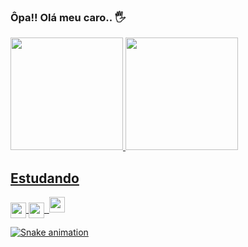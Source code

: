 ### Ôpa!! Olá meu caro.. 🖐️

 <div>
  <a href="https://github.com/rafaballerini">
  <img height="180em" src="https://github-readme-stats.vercel.app/api?username=DevThiagoOliveira&show_icons=true&theme=highcontrast&include_all_commits=true&count_private=true">
  <img height="180em" src="https://github-readme-stats.vercel.app/api/top-langs/?username=DevThiagoOliveira&layout=compact&langs_count=7&theme=highcontrast">
</div>
  
## Estudando

 <div>
  <img align="center" height= "25"src= "https://img.shields.io/badge/HTML-239120?style=for-the-badge&logo=html5&logoColor=white">
  <img align="center" height= "25"src= "https://img.shields.io/badge/CSS-239120?&style=for-the-badge&logo=css3&logoColor=white">
  <img align="center" height= "https://img.shields.io/badge/JavaScript-323330?style=for-the-badge&logo=javascript&logoColor=F7DF1E>
</div>

##
  
 <div>
  <img height= "25"src= "https://img.shields.io/badge/Gmail-D14836?style=for-the-badge&logo=gmail&logoColor=white"> 
  <img height= "25"src= "https://img.shields.io/badge/LinkedIn-0077B5?style=for-the-badge&logo=linkedin&logoColor=white">
 
  ![Snake animation](https://github.com/DevThiagoOliveira/DevThiagoOliveira/blob/output/github-contribution-grid-snake.svg)
 
 </div>
